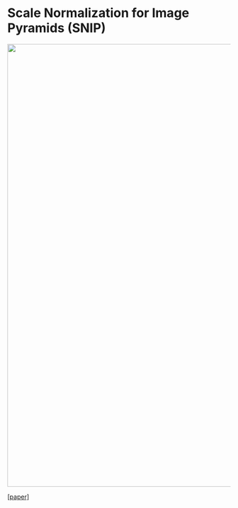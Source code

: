 # Scale Normalization for Image Pyramids (SNIP)

<img src='snip/images/full.jpg' width="1000px"/>

[[paper]](https://www.cs.umd.edu/~bharat/snip.pdf)
